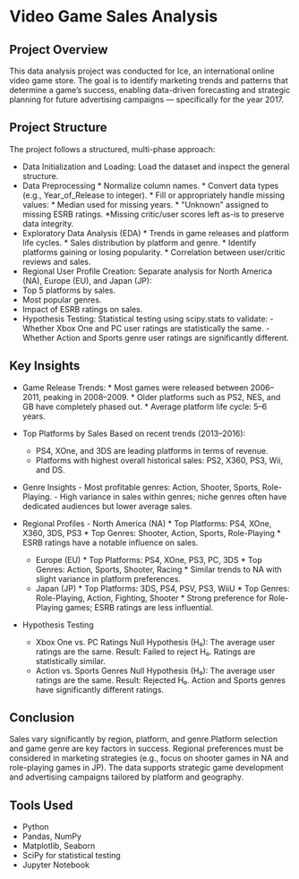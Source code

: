 # Video Game Sales Analysis 
## Project Overview
This data analysis project was conducted for Ice, an international online video game store. The goal is to identify marketing trends and patterns that determine a game’s success, enabling data-driven forecasting and strategic planning for future advertising campaigns — specifically for the year 2017.
## Project Structure
The project follows a structured, multi-phase approach:
- Data Initialization and Loading: Load the dataset and inspect the general structure.
- Data Preprocessing
       * Normalize column names.
       * Convert data types (e.g., Year_of_Release to integer).
       * Fill or appropriately handle missing values:
       * Median used for missing years.
       * "Unknown" assigned to missing ESRB ratings.
       *Missing critic/user scores left as-is to preserve data integrity.
- Exploratory Data Analysis (EDA)
       * Trends in game releases and platform life cycles.
       * Sales distribution by platform and genre.
       * Identify platforms gaining or losing popularity.
       * Correlation between user/critic reviews and sales.
- Regional User Profile Creation: Separate analysis for North America (NA), Europe (EU), and Japan (JP):
- Top 5 platforms by sales.
- Most popular genres.
- Impact of ESRB ratings on sales.
- Hypothesis Testing: Statistical testing using scipy.stats to validate:
      - Whether Xbox One and PC user ratings are statistically the same.
      - Whether Action and Sports genre user ratings are significantly different.
## Key Insights
- Game Release Trends:
      * Most games were released between 2006–2011, peaking in 2008–2009.
      * Older platforms such as PS2, NES, and GB have completely phased out.
      * Average platform life cycle: 5–6 years.
- Top Platforms by Sales
Based on recent trends (2013–2016):
     - PS4, XOne, and 3DS are leading platforms in terms of revenue.
     - Platforms with highest overall historical sales: PS2, X360, PS3, Wii, and DS.
- Genre Insights
      - Most profitable genres: Action, Shooter, Sports, Role-Playing.
      - High variance in sales within genres; niche genres often have dedicated audiences but lower average sales.
- Regional Profiles
      - North America (NA)
            * Top Platforms: PS4, XOne, X360, 3DS, PS3
            * Top Genres: Shooter, Action, Sports, Role-Playing
            * ESRB ratings have a notable influence on sales.
  - Europe (EU)
            * Top Platforms: PS4, XOne, PS3, PC, 3DS
            * Top Genres: Action, Sports, Shooter, Racing
            * Similar trends to NA with slight variance in platform preferences.
  - Japan (JP)
            * Top Platforms: 3DS, PS4, PSV, PS3, WiiU
            * Top Genres: Role-Playing, Action, Fighting, Shooter
            * Strong preference for Role-Playing games; ESRB ratings are less influential.

- Hypothesis Testing
    - Xbox One vs. PC Ratings
Null Hypothesis (H₀): The average user ratings are the same.
Result: Failed to reject H₀. Ratings are statistically similar.
   - Action vs. Sports Genres
Null Hypothesis (H₀): The average user ratings are the same.
Result: Rejected H₀. Action and Sports genres have significantly different ratings.
## Conclusion
Sales vary significantly by region, platform, and genre.Platform selection and game genre are key factors in success.
Regional preferences must be considered in marketing strategies (e.g., focus on shooter games in NA and role-playing games in JP).
The data supports strategic game development and advertising campaigns tailored by platform and geography.

## Tools Used
- Python
- Pandas, NumPy
- Matplotlib, Seaborn
- SciPy for statistical testing
- Jupyter Notebook
